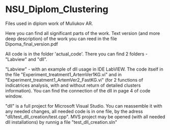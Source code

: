 # NSU_Diplom_Clustering

Files used in diplom work of Muliukov AR.

Here you can find all significant parts of the work. Text version (and more deep description) 
of the work you can reed in the file Dipoma_final_version.pdf

All code is in the folder 'actual_code'. There you can find 2 folders - "Labview" and "dll". 

"Labview" - with an example of dll usage in IDE LabVIEW. 
The code itself in the file "Experiment_treatment1_ArtemVer1KG.vi" and in "Experiment_treatment1_ArtemVer2_FastKG.vi" (for 2 functions of
indicatrices analysis, with and without return of detailed clusters information).
You can find the connection of the dll in page 4 of code window.

"dll" is a full project for Microsoft Visual Studio. You can reassemble it with any needed changes, all needed code is in one file, 
by the adress "dll/test_dll_creation/test.cpp". MVS project may be opened (with all needed dll installations) by runnig a file "test_dll_creation.sln"

